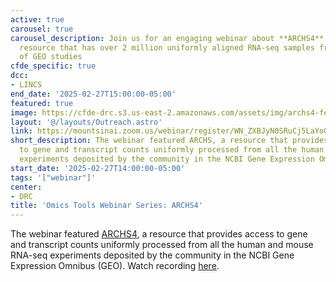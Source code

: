 ```yaml
---
active: true
carousel: true
carousel_description: Join us for an engaging webinar about **ARCHS4**, a
  resource that has over 2 million uniformly aligned RNA-seq samples from thousands
  of GEO studies
cfde_specific: true
dcc:
- LINCS
end_date: '2025-02-27T15:00:00-05:00'
featured: true
image: https://cfde-drc.s3.us-east-2.amazonaws.com/assets/img/archs4-feb-2025-4.png
layout: '@/layouts/Outreach.astro'
link: https://mountsinai.zoom.us/webinar/register/WN_ZXBJyN0SRuCj5LaYoGeXuw#/registration
short_description: The webinar featured ARCHS, a resource that provides access
  to gene and transcript counts uniformly processed from all the human and mouse RNA-seq
  experiments deposited by the community in the NCBI Gene Expression Omnibus (GEO).
start_date: '2025-02-27T14:00:00-05:00'
tags: '["webinar"]'
center:
- DRC
title: 'Omics Tools Webinar Series: ARCHS4'
---
```

The webinar featured [ARCHS4](https://maayanlab.cloud/archs4/), a resource that provides access to gene and transcript counts uniformly processed from all the human and mouse RNA-seq experiments deposited by the community in the NCBI Gene Expression Omnibus (GEO). Watch recording [here](https://www.youtube.com/watch?v=BSz4XWFmfkg).